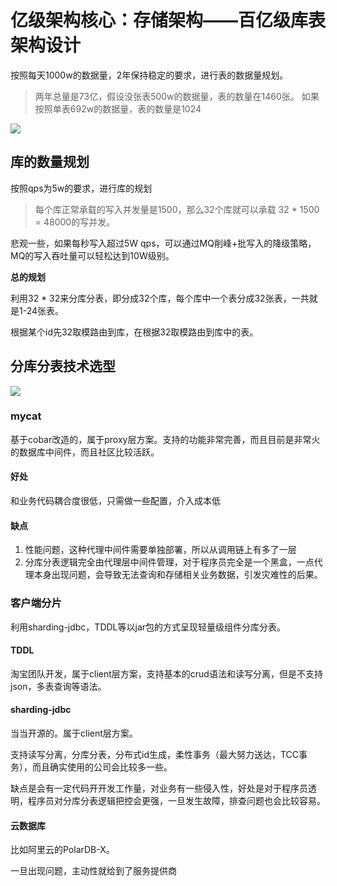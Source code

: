 # 亿级架构核心：存储架构——百亿级库表架构设计

按照每天1000w的数据量，2年保持稳定的要求，进行表的数据量规划。

> 两年总量是73亿，假设没张表500w的数据量，表的数量在1460张。
> 如果按照单表692w的数据量，表的数量是1024


![](https://oscimg.oschina.net/oscnet/up-7fd2597d1c10ea196d7fca4b890d4cb62b8.png)

## 库的数量规划

按照qps为5w的要求，进行库的规划

> 每个库正常承载的写入并发量是1500，那么32个库就可以承载 32 * 1500 = 48000的写并发。

悲观一些，如果每秒写入超过5W qps，可以通过MQ削峰+批写入的降级策略，MQ的写入吞吐量可以轻松达到10W级别。



**总的规划**  
 
利用32 * 32来分库分表，即分成32个库，每个库中一个表分成32张表，一共就是1-24张表。

根据某个id先32取模路由到库，在根据32取模路由到库中的表。



## 分库分表技术选型

![](https://oscimg.oschina.net/oscnet/up-e4d4c69792c9dd3fd6f1cfcd143b89e0631.png)


### mycat

基于cobar改造的，属于proxy层方案。支持的功能非常完善，而且目前是非常火的数据库中间件，而且社区比较活跃。

#### 好处

和业务代码耦合度很低，只需做一些配置，介入成本低

#### 缺点

1. 性能问题，这种代理中间件需要单独部署，所以从调用链上有多了一层
2. 分库分表逻辑完全由代理层中间件管理，对于程序员完全是一个黑盒，一点代理本身出现问题，会导致无法查询和存储相关业务数据，引发灾难性的后果。


### 客户端分片

利用sharding-jdbc，TDDL等以jar包的方式呈现轻量级组件分库分表。


#### TDDL

淘宝团队开发，属于client层方案，支持基本的crud语法和读写分离，但是不支持json，多表查询等语法。

#### sharding-jdbc

当当开源的。属于client层方案。

支持读写分离，分库分表，分布式id生成，柔性事务（最大努力送达，TCC事务），而且确实使用的公司会比较多一些。

缺点是会有一定代码开开发工作量，对业务有一些侵入性，好处是对于程序员透明，程序员对分库分表逻辑把控会更强，一旦发生故障，排查问题也会比较容易。


#### 云数据库

比如阿里云的PolarDB-X。

一旦出现问题，主动性就给到了服务提供商